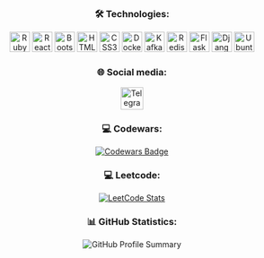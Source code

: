

<h3 align="center">🛠 Technologies:</h3>
<p align="center">
  <img src="https://raw.githubusercontent.com/danielcranney/readme-generator/main/public/icons/skills/ruby-colored.svg" width="36" height="36" alt="Ruby" />
  <img src="https://raw.githubusercontent.com/danielcranney/readme-generator/main/public/icons/skills/react-colored.svg" width="36" height="36" alt="React" />
  <img src="https://raw.githubusercontent.com/danielcranney/readme-generator/main/public/icons/skills/bootstrap-colored.svg" width="36" height="36" alt="Bootstrap" />
  <img src="https://raw.githubusercontent.com/danielcranney/readme-generator/main/public/icons/skills/html5-colored.svg" width="36" height="36" alt="HTML5" />
  <img src="https://raw.githubusercontent.com/danielcranney/readme-generator/main/public/icons/skills/css3-colored.svg" width="36" height="36" alt="CSS3" />
  <img src="https://raw.githubusercontent.com/danielcranney/readme-generator/main/public/icons/skills/docker-colored.svg" width="36" height="36" alt="Docker" />
  <img src="https://cdn.jsdelivr.net/gh/devicons/devicon/icons/apachekafka/apachekafka-original.svg" width="36" height="36" alt="Kafka" />
  <img src="https://cdn.jsdelivr.net/gh/devicons/devicon/icons/redis/redis-original.svg" width="36" height="36" alt="Redis" />
  <img src="https://raw.githubusercontent.com/danielcranney/readme-generator/main/public/icons/skills/flask-colored.svg" width="36" height="36" alt="Flask" />
  <img src="https://raw.githubusercontent.com/danielcranney/readme-generator/main/public/icons/skills/django-colored.svg" width="36" height="36" alt="Django" />
  <img src="https://cdn.jsdelivr.net/gh/devicons/devicon/icons/ubuntu/ubuntu-plain.svg" width="36" height="36" alt="Ubuntu" />
</p>

<h3 align="center">🌐 Social media:</h3>
<p align="center">
  <a href="https://t.me/blabla262" target="_blank">
    <img src="https://cdn-icons-png.flaticon.com/512/2111/2111646.png" width="40" height="40" alt="Telegram" />
  </a>
</p>

<h3 align="center">💻 Codewars:</h3>
<p align="center">
  <a href="https://www.codewars.com/users/MatveySviadysh">
    <img src="https://www.codewars.com/users/MatveySviadysh/badges/small" alt="Codewars Badge" />
  </a>
</p>

<h3 align="center">💻 Leetcode:</h3>
<p align="center">
  <a href="https://leetcode.com/u/MavteySviadysh/">
    <img src="https://leetcard.jacoblin.cool/MavteySviadysh?theme=light&font=source_code_pro&ext=contest" alt="LeetCode Stats" />
  </a>
</p>

<h3 align="center">📊 GitHub Statistics:</h3>
<p align="center">
  <img src="https://github-profile-summary-cards.vercel.app/api/cards/profile-details?username=MatveySviadysh&theme=tokyonight" alt="GitHub Profile Summary"/>
</p>
